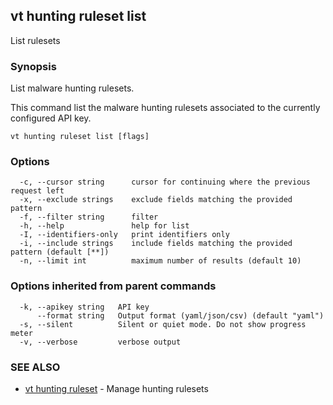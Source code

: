 ## vt hunting ruleset list

List rulesets

### Synopsis

List malware hunting rulesets.

This command list the malware hunting rulesets associated to the currently
configured API key.

```
vt hunting ruleset list [flags]
```

### Options

```
  -c, --cursor string      cursor for continuing where the previous request left
  -x, --exclude strings    exclude fields matching the provided pattern
  -f, --filter string      filter
  -h, --help               help for list
  -I, --identifiers-only   print identifiers only
  -i, --include strings    include fields matching the provided pattern (default [**])
  -n, --limit int          maximum number of results (default 10)
```

### Options inherited from parent commands

```
  -k, --apikey string   API key
      --format string   Output format (yaml/json/csv) (default "yaml")
  -s, --silent          Silent or quiet mode. Do not show progress meter
  -v, --verbose         verbose output
```

### SEE ALSO

* [vt hunting ruleset](vt_hunting_ruleset.md)	 - Manage hunting rulesets


